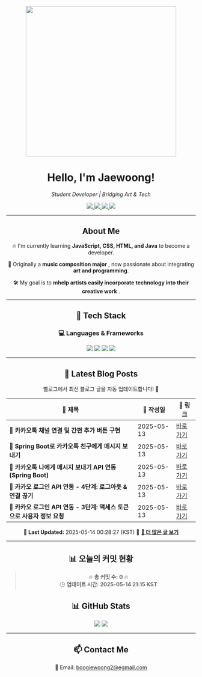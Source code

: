 
<div align="center">
  <img src="https://github.com/Jaewoong-Hwang/Jaewoong-Hwang/blob/main/Character.gif" width="400">
<h1 align="center" font-weight="bold">Hello, I'm Jaewoong! </h1>

<p align="center"><em>Student Developer | Bridging Art & Tech</em></p>

<p align="center">
  <a href="https://github.com/Jaewoong-Hwang">
    <img src="https://img.shields.io/github/followers/Jaewoong-Hwang?label=Follow&style=social" />
  </a>
  <a href="https://velog.io/@mypalebluedot29/posts">
    <img src="https://img.shields.io/badge/Velog-20C997?style=flat-square&logo=velog&logoColor=white"/>
  </a>
  <a href="https://www.youtube.com/@boogiewoong2819">
    <img src="https://img.shields.io/badge/YouTube-FF0000?style=flat-square&logo=youtube&logoColor=white"/>
  </a>
  <a href="https://www.instagram.com/boogie_woong2">
    <img src="https://img.shields.io/badge/Instagram-E4405F?style=flat-square&logo=instagram&logoColor=white"/>
  </a>
</p>

---

## About Me
 <p>🔥 I'm currently learning <strong>JavaScript, CSS, HTML, and Java</strong> to become a developer.</p>
 <p>🎨 Originally a <strong>music composition major</strong> , now passionate about integrating <strong>art and programming</strong>.</p>
 <p>🛠 My goal is to <strong>mhelp artists easily incorporate technology into their creative work</strong> .</p>

---

## 🚀 Tech Stack
### 💻 Languages & Frameworks
<p>
  <img src="https://img.shields.io/badge/JavaScript-F7DF1E?style=for-the-badge&logo=javascript&logoColor=black"/>
  <img src="https://img.shields.io/badge/CSS3-1572B6?style=for-the-badge&logo=css3&logoColor=white"/>
  <img src="https://img.shields.io/badge/HTML5-E34F26?style=for-the-badge&logo=html5&logoColor=white"/>
  <img src="https://img.shields.io/badge/Java-007396?style=for-the-badge&logo=java&logoColor=white"/>
</p>

---



## 📝 Latest Blog Posts
 벨로그에서 최신 블로그 글을 자동 업데이트합니다! 🚀

<!-- BLOG-POST-LIST:START -->
| 📝 제목 | 📅 작성일 | 🔗 링크 |
|---------|------------------|---------|
| **📌 카카오톡 채널 연결 및 간편 추가 버튼 구현** | 2025-05-13 | [바로가기](https://velog.io/@mypalebluedot29/카카오톡-채널-연결-및-간편-추가-버튼-구현) |
| **📌 Spring Boot로 카카오톡 친구에게 메시지 보내기** | 2025-05-13 | [바로가기](https://velog.io/@mypalebluedot29/Spring-Boot로-카카오톡-친구에게-메시지-보내기) |
| **📌 카카오톡 나에게 메시지 보내기 API 연동 (Spring Boot)** | 2025-05-13 | [바로가기](https://velog.io/@mypalebluedot29/카카오톡-나에게-메시지-보내기-API-연동-Spring-Boot) |
| **📌 카카오 로그인 API 연동 - 4단계: 로그아웃 & 연결 끊기** | 2025-05-13 | [바로가기](https://velog.io/@mypalebluedot29/카카오-로그인-API-연동-4단계-로그아웃-연결-끊기) |
| **📌 카카오 로그인 API 연동 - 3단계: 액세스 토큰으로 사용자 정보 요청** | 2025-05-13 | [바로가기](https://velog.io/@mypalebluedot29/카카오-로그인-API-연동-3단계-액세스-토큰으로-사용자-정보-요청-gt2vsmq3) |

📅 **Last Updated:** 2025-05-14 00:28:27 (KST)
🔗 **[📖 더 많은 글 보기](https://velog.io/@mypalebluedot29)**
<!-- BLOG-POST-LIST:END -->




---



























































































































































































































































































































































































































































































































































































































































































































































## 📊 오늘의 커밋 현황
> 🔥 **총 커밋 수:** **0** 🔥  
> 🕒 **업데이트 시간:** **2025-05-14 21:15 KST**

## 📊 GitHub Stats
<p align="center">
  <img src="https://github-readme-stats.vercel.app/api?username=Jaewoong-Hwang&show_icons=true&theme=tokyonight"/>
  <img src="https://github-readme-streak-stats.herokuapp.com/?user=Jaewoong-Hwang&theme=tokyonight"/>
</p>


---

## 📫 Contact Me
 📧 Email: boogiewoong2@egmail.com 

</div>





